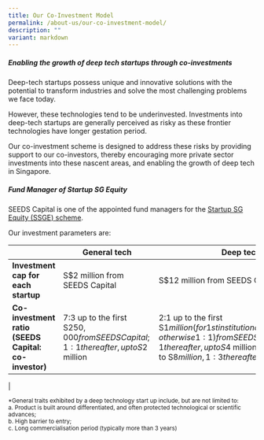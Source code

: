 ```yaml
---
title: Our Co-Investment Model
permalink: /about-us/our-co-investment-model/
description: ""
variant: markdown
---
```

##### **Enabling the growth of deep tech startups through co-investments**

Deep-tech startups possess unique and innovative solutions with the potential to transform industries and solve the most challenging problems we face today.    

However, these technologies tend to be underinvested. Investments into deep-tech startups are generally perceived as risky as these frontier technologies have longer gestation period.

Our co-investment scheme is designed to address these risks by providing support to our co-investors, thereby encouraging more private sector investments into these nascent areas, and enabling the growth of deep tech in Singapore.  


##### **Fund Manager of Startup SG Equity**

SEEDS Capital is one of the appointed fund managers for the [Startup SG Equity (SSGE) scheme](https://www.startupsg.gov.sg/programmes/4895/startup-sg-equity).

Our investment parameters are:


|  | **General tech**  | **Deep tech*** |
| -------- | -------- | -------- |
| **Investment cap for each startup**     | S$2 million from SEEDS Capital    | S$12 million from SEEDS Capital     |
| **Co-investment ratio (SEEDS Capital: co-investor)** | 7:3 up to the first S$250,000 from SEEDS Capital; 1:1 thereafter, up to S$2 million   | 2:1 up to the first S$1 million (for 1st institutional round of financing, otherwise 1:1) from SEEDS Capital; 1:1 thereafter, up to S$4 million; 1:2 thereafter, up to S$8 million, 1:3 thereafter, up to S$12m
   |

<small>*General traits exhibited by a deep technology start up include, but are not limited to:  
a. Product is built around differentiated, and often protected technological or scientific advances;  
b. High barrier to entry;  
c. Long commercialisation period (typically more than 3 years)</small>